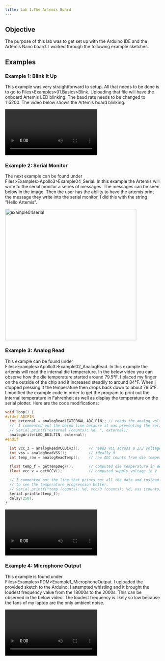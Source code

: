 ```yaml
---
title: Lab 1:The Artemis Board
---
```


## Objective
The purpose of this lab was to get set up with the Arduino IDE and the Artemis Nano board. I worked through the following example sketches.

## Examples

### Example 1: Blink it Up

This example was very straightforward to setup. All that needs to be done is to go to Files>Examples>01.Basics>Blink. Uploading that file will have the onboard Artemis  LED blinking. The baud rate needs to be changed to 115200. The video below shows the Artemis board blinking.

<video src="https://user-images.githubusercontent.com/123790450/216876429-c1f520b4-aeba-459b-be28-132f4c248500.mp4" controls="controls" style="max-width: 730px;">
</video>

### Example 2: Serial Monitor

The next example can be found under Files>Examples>Apollo3>Example04_Serial. In this example the Artemis will write to the serial monitor a series of messages. The messages can be seen below in the image. Then the user has the ability to have the artemis print the message they write into the serial monitor. I did this with the string "Hello Artemis".

<img width="427" alt="example04serial" src="https://user-images.githubusercontent.com/123790450/216878484-48f9fd4d-0844-4f7c-8878-5a02ff9583ae.png">




### Example 3: Analog Read

This example can be found under Files>Examples>Apollo3>Example02_AnalogRead. In this example the artemis will read the internal die temperature. In the below video you can observe how the die temperature started around 79.5°F. I placed my finger on the outside of the chip and it increased steadily to around 84°F. When I stopped pressing it the temperature then drops back down to about 79.5°F. I modified the example code in order to get the program to print out the internal temperature in Fahrenheit as well as display the temperature on the serial plotter. Here are the code modifications:

```c
void loop() {
#ifdef ADCPIN
  int external = analogRead(EXTERNAL_ADC_PIN); // reads the analog voltage on the selected analog pin
  //  I commented out the below line because it was preventing the serial plot from working
  // Serial.printf("external (counts): %d, ", external);
  analogWrite(LED_BUILTIN, external);
#endif

  int vcc_3 = analogReadVCCDiv3();    // reads VCC across a 1/3 voltage divider
  int vss = analogReadVSS();          // ideally 0
  int temp_raw = analogReadTemp();    // raw ADC counts from die temperature sensor
  
  float temp_f = getTempDegF();       // computed die temperature in deg F
  float vcc_v = getVCCV();            // computed supply voltage in V

  // I commented out the line that prints out all the data and instead only print out the temp_F variable with a slight delay
  // to see the temperature progression better.
  // Serial.printf("temp (counts): %d, vcc/3 (counts): %d, vss (counts): %d, time (ms) %d\n", temp_raw, vcc_3, vss, millis());
  Serial.println(temp_f);
  delay(250);
}
```
<video src="https://user-images.githubusercontent.com/123790450/216880467-aa27edad-ca0b-442a-8de2-fe06849ff66c.mp4" controls="controls" style="max-width: 730px;">
</video>

### Example 4: Microphone Output

This example is found under Files>Examples>PDM>Example1_MicrophoneOutput. I uploaded the provided sketch to the Arduino. I attempted whistling and it brought the loudest frequency value from the 18000s to the 2000s. This can be observed in the below video. The loudest frequency is likely so low because the fans of my laptop are the only ambient noise.



<video src="https://user-images.githubusercontent.com/123790450/216882377-1052b358-2988-4db1-8d40-455185568920.mp4" controls="controls" style="max-width: 730px;">
</video>


